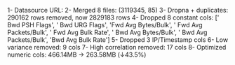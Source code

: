 1- Datasource URL: 
2- Merged 8 files: (3119345, 85)
3- Dropna + duplicates: 290162 rows removed, now 2829183 rows
4- Dropped 8 constant cols: [' Bwd PSH Flags', ' Bwd URG Flags', 'Fwd Avg Bytes/Bulk', ' Fwd Avg Packets/Bulk', ' Fwd Avg Bulk Rate', ' Bwd Avg Bytes/Bulk', ' Bwd Avg Packets/Bulk', 'Bwd Avg Bulk Rate']
5- Dropped 3 IP/Timestamp cols
6- Low variance removed: 9 cols
7- High correlation removed: 17 cols
8- Optimized numeric cols: 466.14MB → 263.58MB (↓43.5%)

